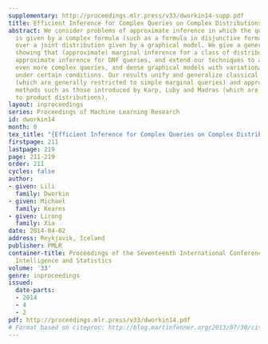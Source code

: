 ```yaml
---
supplementary: http://proceedings.mlr.press/v33/dworkin14-supp.pdf
title: Efficient Inference for Complex Queries on Complex Distributions
abstract: We consider problems of approximate inference in which the query of interest
  is given by a complex formula (such as a formula in disjunctive formal form (DNF))
  over a joint distribution given by a graphical model. We give a general reduction
  showing that (approximate) marginal inference for a class of distributions yields
  approximate inference for DNF queries, and extend our techniques to accommodate
  even more complex queries, and dense graphical models with variational inference,
  under certain conditions. Our results unify and generalize classical inference techniques
  (which are generally restricted to simple marginal queries) and approximate counting
  methods such as those introduced by Karp, Luby and Madras (which are generally restricted
  to product distributions).
layout: inproceedings
series: Proceedings of Machine Learning Research
id: dworkin14
month: 0
tex_title: "{Efficient Inference for Complex Queries on Complex Distributions}"
firstpage: 211
lastpage: 219
page: 211-219
order: 211
cycles: false
author:
- given: Lili
  family: Dworkin
- given: Michael
  family: Kearns
- given: Lirong
  family: Xia
date: 2014-04-02
address: Reykjavik, Iceland
publisher: PMLR
container-title: Proceedings of the Seventeenth International Conference on Artificial
  Intelligence and Statistics
volume: '33'
genre: inproceedings
issued:
  date-parts:
  - 2014
  - 4
  - 2
pdf: http://proceedings.mlr.press/v33/dworkin14.pdf
# Format based on citeproc: http://blog.martinfenner.org/2013/07/30/citeproc-yaml-for-bibliographies/
---
```

